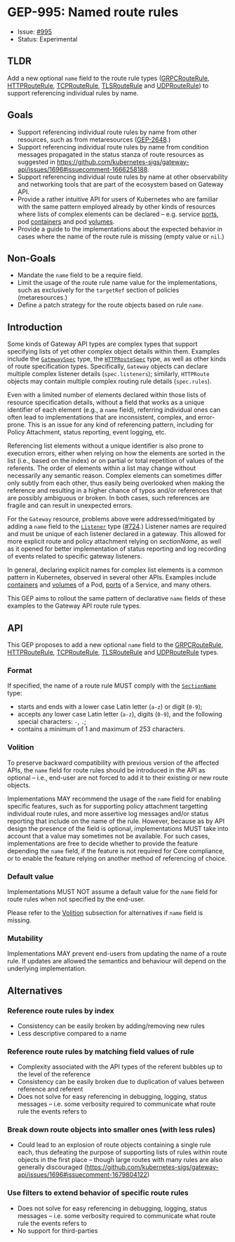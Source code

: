 # GEP-995: Named route rules

* Issue: [#995](https://github.com/kubernetes-sigs/gateway-api/issues/995)
* Status: Experimental

## TLDR

Add a new optional `name` field to the route rule types ([GRPCRouteRule](https://gateway-api.sigs.k8s.io/reference/spec/#gateway.networking.k8s.io/v1alpha2.GRPCRouteRule), [HTTPRouteRule](https://gateway-api.sigs.k8s.io/reference/spec/#gateway.networking.k8s.io/v1.HTTPRouteRule), [TCPRouteRule](https://gateway-api.sigs.k8s.io/reference/spec/#gateway.networking.k8s.io/v1alpha2.TCPRouteRule), [TLSRouteRule](https://gateway-api.sigs.k8s.io/reference/spec/#gateway.networking.k8s.io/v1alpha2.TLSRouteRule) and [UDPRouteRule](https://gateway-api.sigs.k8s.io/reference/spec/#gateway.networking.k8s.io/v1alpha2.UDPRouteRule)) to support referencing individual rules by name.

## Goals

* Support referencing individual route rules by name from other resources, such as from metaresources ([GEP-2648](https://gateway-api.sigs.k8s.io/geps/gep-2648/#apply-policies-to-sections-of-a-resource).)
* Support referencing individual route rules by name from condition messages propagated in the status stanza of route resources as suggested in https://github.com/kubernetes-sigs/gateway-api/issues/1696#issuecomment-1666258188.
* Support referencing individual route rules by name at other observability and networking tools that are part of the ecosystem based on Gateway API.
* Provide a rather intuitive API for users of Kubernetes who are familiar with the same pattern employed already by other kinds of resources where lists of complex elements can be declared – e.g. service [ports](https://kubernetes.io/docs/reference/kubernetes-api/service-resources/service-v1/#ServiceSpec), pod [containers](https://kubernetes.io/docs/reference/kubernetes-api/workload-resources/pod-v1/#containers) and pod [volumes](https://kubernetes.io/docs/reference/kubernetes-api/workload-resources/pod-v1/#volumes).
* Provide a guide to the implementations about the expected behavior in cases where the name of the route rule is missing (empty value or `nil`.)

## Non-Goals

* Mandate the `name` field to be a require field.
* Limit the usage of the route rule name value for the implementations, such as exclusively for the `targetRef` section of policies (metaresources.)
* Define a patch strategy for the route objects based on rule `name`.

## Introduction

Some kinds of Gateway API types are complex types that support specifying lists of yet other complex object details within them. Examples include the [`GatewaySpec`](https://gateway-api.sigs.k8s.io/reference/spec/#gateway.networking.k8s.io/v1.GatewaySpec) type, the [`HTTPRouteSpec`](https://gateway-api.sigs.k8s.io/reference/spec/#gateway.networking.k8s.io/v1.HTTPRouteSpec) type, as well as other kinds of route specification types. Specifically, `Gateway` objects can declare multiple complex listener details (`spec.listeners`); similarly, `HTTPRoute` objects may contain multiple complex routing rule details (`spec.rules`).

Even with a limited number of elements declared within those lists of resource specification details, without a field that works as a unique identifier of each element (e.g., a `name` field), referring individual ones can often lead to implementations that are inconsistent, complex, and error-prone. This is an issue for any kind of referencing pattern, including for Policy Attachment, status reporting, event logging, etc.

Referencing list elements without a unique identifier is also prone to execution errors, either when relying on how the elements are sorted in the list (i.e., based on the index) or on partial or total repetition of values of the referents. The order of elements within a list may change without necessarily any semantic reason. Complex elements can sometimes differ only subtly from each other, thus easily being overlooked when making the reference and resulting in a higher chance of typos and/or references that are possibly ambiguous or broken. In both cases, such references are fragile and can result in unexpected errors.

For the `Gateway` resource, problems above were addressed/mitigated by adding a `name` field to the [`Listener`](https://gateway-api.sigs.k8s.io/reference/spec/#gateway.networking.k8s.io/v1.Listener) type ([#724](https://github.com/kubernetes-sigs/gateway-api/issues/).) Listener names are required and must be unique of each listener declared in a gateway. This allowed for more explicit route and policy attachment relying on _sectionName_, as well as it opened for better implementation of status reporting and log recording of events related to specific gateway listeners.

In general, declaring explicit names for complex list elements is a common pattern in Kubernetes, observed in several other APIs. Examples include [containers](https://kubernetes.io/docs/reference/kubernetes-api/workload-resources/pod-v1/#containers) and [volumes](https://kubernetes.io/docs/reference/kubernetes-api/workload-resources/pod-v1/#volumes) of a Pod, [ports](https://kubernetes.io/docs/reference/kubernetes-api/service-resources/service-v1/#ServiceSpec) of a Service, and many others.

This GEP aims to rollout the same pattern of declarative `name` fields of these examples to the Gateway API route rule types.

## API

This GEP proposes to add a new optional `name` field to the [GRPCRouteRule](https://gateway-api.sigs.k8s.io/reference/spec/#gateway.networking.k8s.io/v1alpha2.GRPCRouteRule), [HTTPRouteRule](https://gateway-api.sigs.k8s.io/reference/spec/#gateway.networking.k8s.io/v1.HTTPRouteRule), [TCPRouteRule](https://gateway-api.sigs.k8s.io/reference/spec/#gateway.networking.k8s.io/v1alpha2.TCPRouteRule), [TLSRouteRule](https://gateway-api.sigs.k8s.io/reference/spec/#gateway.networking.k8s.io/v1alpha2.TLSRouteRule) and [UDPRouteRule](https://gateway-api.sigs.k8s.io/reference/spec/#gateway.networking.k8s.io/v1alpha2.UDPRouteRule) types.

### Format

If specified, the name of a route rule MUST comply with the [`SectionName`](https://github.com/kubernetes-sigs/gateway-api/blob/v1.0.0/apis/v1/shared_types.go#L607-L624) type:
- starts and ends with a lower case Latin letter (`a-z`) or digit (`0-9`);
- accepts any lower case Latin letter (`a-z`), digits (`0-9`), and the following special characters: `-`, `.`;
- contains a minimum of 1 and maximum of 253 characters.

### Volition

To preserve backward compatibility with previous version of the affected APIs, the `name` field for route rules should be introduced in the API as optional – i.e., end-user are not forced to add it to their existing or new route objects.

Implementations MAY recommend the usage of the `name` field for enabling specific features, such as for supporting policy attachment targetting individual route rules, and more assertive log messages and/or status reporting that include on the name of the rule. However, because as by API design the presence of the field is optional, implementations MUST take into account that a value may sometimes not be available. For such cases, implementations are free to decide whether to provide the feature depending the `name` field, if the feature is not required for Core compliance, or to enable the feature relying on another method of referencing of choice.

### Default value

Implementations MUST NOT assume a default value for the `name` field for route rules when not specified by the end-user.

Please refer to the [Volition](#volition) subsection for alternatives if `name` field is missing.

### Mutability

Implementations MAY prevent end-users from updating the name of a route rule. If updates are allowed the semantics and behaviour will depend on the underlying implementation.

## Alternatives

### Reference route rules by index
- Consistency can be easily broken by adding/removing new rules
- Less descriptive compared to a name

### Reference route rules by matching field values of rule
- Complexity associated with the API types of the referent bubbles up to the level of the reference
- Consistency can be easily broken due to duplication of values between reference and referent
- Does not solve for easy referencing in debugging, logging, status messages – i.e. some verbosity required to communicate what route rule the events refers to

### Break down route objects into smaller ones (with less rules)
- Could lead to an explosion of route objects containing a single rule each, thus defeating the purpose of supporting lists of rules within route objects in the first place – though large routes with many rules are also generally discouraged (https://github.com/kubernetes-sigs/gateway-api/issues/1696#issuecomment-1679804122)

### Use filters to extend behavior of specific route rules
- Does not solve for easy referencing in debugging, logging, status messages – i.e. some verbosity required to communicate what route rule the events refers to
- No support for third-parties
